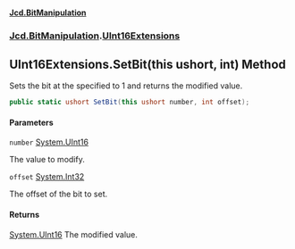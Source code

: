 #### [Jcd.BitManipulation](index.md 'index')

### [Jcd.BitManipulation](Jcd.BitManipulation 'Jcd.BitManipulation').[UInt16Extensions](Jcd.BitManipulation.UInt16Extensions 'Jcd.BitManipulation.UInt16Extensions')

## UInt16Extensions.SetBit(this ushort, int) Method

Sets the bit at the specified to 1 and returns the modified value.

```csharp
public static ushort SetBit(this ushort number, int offset);
```

#### Parameters

<a name='Jcd.BitManipulation.UInt16Extensions.SetBit(thisushort,int).number'></a>

`number` [System.UInt16](https://docs.microsoft.com/en-us/dotnet/api/System.UInt16 'System.UInt16')

The value to modify.

<a name='Jcd.BitManipulation.UInt16Extensions.SetBit(thisushort,int).offset'></a>

`offset` [System.Int32](https://docs.microsoft.com/en-us/dotnet/api/System.Int32 'System.Int32')

The offset of the bit to set.

#### Returns

[System.UInt16](https://docs.microsoft.com/en-us/dotnet/api/System.UInt16 'System.UInt16')
The modified value.